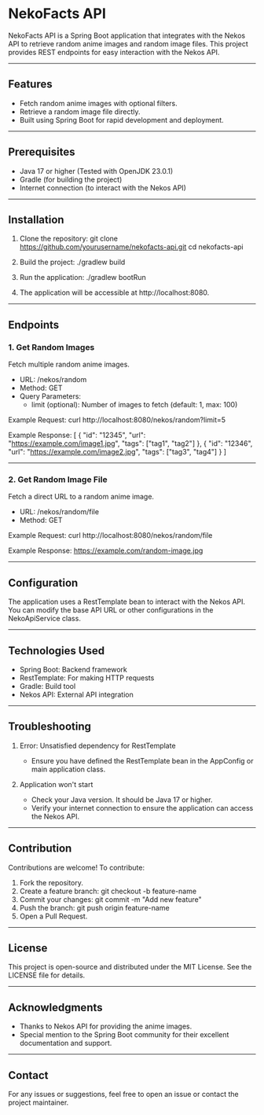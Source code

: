 # NekoFacts API

NekoFacts API is a Spring Boot application that integrates with the Nekos API to retrieve random anime images and random image files. This project provides REST endpoints for easy interaction with the Nekos API.

---

## Features

- Fetch random anime images with optional filters.
- Retrieve a random image file directly.
- Built using Spring Boot for rapid development and deployment.

---

## Prerequisites

- Java 17 or higher (Tested with OpenJDK 23.0.1)
- Gradle (for building the project)
- Internet connection (to interact with the Nekos API)

---

## Installation

1. Clone the repository:
   git clone https://github.com/yourusername/nekofacts-api.git
   cd nekofacts-api

2. Build the project:
   ./gradlew build

3. Run the application:
   ./gradlew bootRun

4. The application will be accessible at http://localhost:8080.

---

## Endpoints

### 1. Get Random Images

Fetch multiple random anime images.

- URL: /nekos/random
- Method: GET
- Query Parameters:
   - limit (optional): Number of images to fetch (default: 1, max: 100)

Example Request:
curl http://localhost:8080/nekos/random?limit=5

Example Response:
[
{
"id": "12345",
"url": "https://example.com/image1.jpg",
"tags": ["tag1", "tag2"]
},
{
"id": "12346",
"url": "https://example.com/image2.jpg",
"tags": ["tag3", "tag4"]
}
]

---

### 2. Get Random Image File

Fetch a direct URL to a random anime image.

- URL: /nekos/random/file
- Method: GET

Example Request:
curl http://localhost:8080/nekos/random/file

Example Response:
https://example.com/random-image.jpg

---

## Configuration

The application uses a RestTemplate bean to interact with the Nekos API. You can modify the base API URL or other configurations in the NekoApiService class.

---

## Technologies Used

- Spring Boot: Backend framework
- RestTemplate: For making HTTP requests
- Gradle: Build tool
- Nekos API: External API integration

---

## Troubleshooting

1. Error: Unsatisfied dependency for RestTemplate
   - Ensure you have defined the RestTemplate bean in the AppConfig or main application class.

2. Application won't start
   - Check your Java version. It should be Java 17 or higher.
   - Verify your internet connection to ensure the application can access the Nekos API.

---

## Contribution

Contributions are welcome! To contribute:
1. Fork the repository.
2. Create a feature branch:
   git checkout -b feature-name
3. Commit your changes:
   git commit -m "Add new feature"
4. Push the branch:
   git push origin feature-name
5. Open a Pull Request.

---

## License

This project is open-source and distributed under the MIT License. See the LICENSE file for details.

---

## Acknowledgments

- Thanks to Nekos API for providing the anime images.
- Special mention to the Spring Boot community for their excellent documentation and support.

---

## Contact

For any issues or suggestions, feel free to open an issue or contact the project maintainer.
